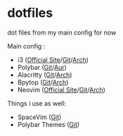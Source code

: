 # dotfiles
dot files from my main config for now

Main config :
 - i3 ([Official Site](https://i3wm.org/)/[Git](https://github.com/i3/i3)/[Arch](https://archlinux.org/packages/community/x86_64/i3-wm/))
 - Polybar ([Git](https://github.com/polybar/polybar)/[Aur](https://aur.archlinux.org/packages/polybar/))
 - Alacritty ([Git](https://github.com/alacritty/alacritty)/[Arch](https://archlinux.org/packages/community/x86_64/alacritty/))
 - Bpytop ([Git](https://github.com/aristocratos/bpytop)/[Arch](https://archlinux.org/packages/community/any/bpytop/))
 - Neovim ([Official Site](https://neovim.io/)/[Git](https://github.com/neovim/neovim)/[Arch](https://archlinux.org/packages/community/x86_64/neovim/))

Things i use as well:
 - SpaceVim ([Git](https://github.com/SpaceVim/SpaceVim))
 - Polybar Themes ([Git](https://github.com/adi1090x/polybar-themes))
